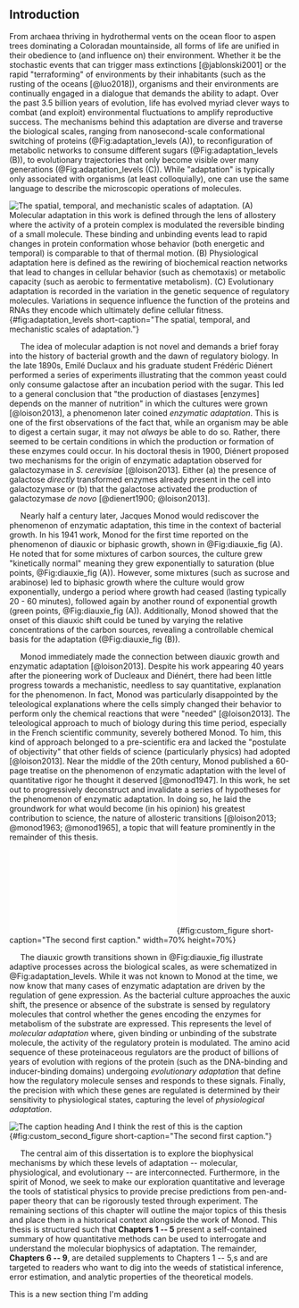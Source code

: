 ## Introduction

From archaea thriving in hydrothermal vents on the ocean floor to aspen trees
dominating a Coloradan mountainside, all forms of life are unified in their
obedience to (and influence on) their environment. Whether it be the
stochastic events that can trigger mass extinctions [@jablonski2001] or the
rapid "terraforming" of environments by their inhabitants (such as the
rusting of the oceans [@luo2018]), organisms and their environments are
continually engaged in a dialogue that demands the ability to adapt. Over the
past 3.5 billion years of evolution, life has evolved myriad clever ways to
combat (and exploit) environmental fluctuations to amplify reproductive
success. The mechanisms behind this adaptation are diverse and traverse the
biological scales, ranging from nanosecond-scale conformational switching of
proteins (@Fig:adaptation_levels (A)), to reconfiguration of metabolic
networks to consume different sugars (@Fig:adaptation_levels (B)), to
evolutionary trajectories that only become visible over many generations
(@Fig:adaptation_levels (C)). While "adaptation" is typically only associated
with organisms (at least colloquially), one can use the same language to
describe the microscopic operations of molecules.

![**The spatial, temporal, and mechanistic scales of adaptation.** (A)
Molecular adaptation in this work is defined through the lens of allostery
where the activity of a protein complex is modulated the reversible binding
of a small molecule. These binding and unbinding events lead to rapid changes
in protein conformation whose behavior (both energetic and temporal) is
comparable to that of thermal motion. (B) Physiological adaptation here is
defined as the rewiring of biochemical reaction networks that lead to changes
in cellular behavior (such as chemotaxis) or metabolic capacity (such as
aerobic to fermentative metabolism). (C) Evolutionary adaptation is recorded
in the variation in the genetic sequence of regulatory molecules. Variations
in sequence influence the function of the proteins and RNAs they encode which
ultimately define cellular fitness.](ch1_fig1){#fig:adaptation_levels
short-caption="The spatial, temporal, and mechanistic scales of adaptation."}


&nbsp;&nbsp;&nbsp;&nbsp;&nbsp;The idea of molecular adaption is not novel and
demands a brief foray into the history of bacterial growth and the dawn of
regulatory biology. In the late 1890s, Emilé Duclaux and his graduate
student Frédéric Diénert performed a series of experiments illustrating that
the common yeast could only consume galactose after an incubation period with
the sugar. This led to a general conclusion that "the production of diastases
[enzymes] depends on the manner of nutrition" in which the cultures were
grown [@loison2013], a phenomenon later coined *enzymatic adaptation*. This
is one of the first observations of the fact that, while an organism may
be able to digest a certain sugar, it may not *always* be able to do so.
Rather, there seemed to be certain conditions in which the production or
formation of these enzymes could occur. In his doctoral thesis in 1900,
Diénert proposed two mechanisms for the origin of enzymatic adaptation
observed for galactozymase in *S. cerevisiae* [@loison2013]. Either (a) the
presence of galactose *directly* transformed enzymes already present in the
cell into galactozymase or (b) that the galactose activated the production of
galactozymase *de novo* [@dienert1900; @loison2013].

&nbsp;&nbsp;&nbsp;&nbsp;&nbsp;Nearly half a century later, Jacques Monod
would rediscover the phenomenon of enzymatic adaptation, this time in the
context of bacterial growth. In his 1941 work, Monod for the first time
reported on the phenomenon of diauxic or biphasic growth, shown in @Fig:diauxie_fig (A).
He noted that for some mixtures of carbon sources, the culture grew
"kinetically normal" meaning they grew exponentially to saturation (blue
points, @Fig:diauxie_fig (A)). However, some mixtures (such as sucrose and
arabinose) led to biphasic growth where the culture would grow exponentially,
undergo a period where growth had ceased (lasting typically 20 - 60 minutes),
followed again by another round of exponential growth (green points,
@Fig:diauxie_fig (A)). Additionally, Monod showed that the onset of this
diauxic shift could be tuned by varying the relative concentrations of the
carbon sources, revealing a controllable chemical basis for the adaptation
(@Fig:diauxie_fig (B)).

&nbsp;&nbsp;&nbsp;&nbsp;&nbsp;Monod immediately made the connection
between diauxic growth and enzymatic adaptation [@loison2013]. Despite his
work appearing 40 years after the pioneering work of Ducleaux and Diénért,
there had been little progress towards a mechanistic, needless to say
quantitative, explanation for the phenomenon. In
fact, Monod was particularly disappointed by the teleological explanations
where the cells simply changed  their behavior to
perform only the chemical reactions that were "needed" [@loison2013]. The
teleological approach to much of biology during this time period, especially
in the French scientific community, severely bothered Monod. To him, this
kind of approach belonged to a pre-scientific era and lacked the "postulate of
objectivity" that other fields of science (particularly physics) had adopted [@loison2013]. Near the middle of the 20th century, Monod
published a 60-page treatise on the phenomenon of enzymatic adaptation
with the level of quantitative rigor he thought it deserved [@monod1947]. In
this work, he set out to progressively deconstruct and invalidate a series of
hypotheses for the phenomenon of enzymatic adaptation. In doing so, he laid
the groundwork for what would become (in his opinion) his greatest
contribution to science, the nature of allosteric transitions [@loison2013;
@monod1963; @monod1965], a topic that will feature prominently in the
remainder of this thesis.

![**The caption heading** And I think the rest of this is the caption ](figs/Figure_Data_Sept_2022.pdf){#fig:custom_figure
short-caption="The second first caption."
width=70%
height=70%}

&nbsp;&nbsp;&nbsp;&nbsp;&nbsp;The diauxic growth transitions shown in
@Fig:diauxie_fig illustrate adaptive processes across the biological scales,
as were schematized in @Fig:adaptation_levels. While it was not known to
Monod at the time, we now know that many cases of enzymatic adaptation are
driven by the regulation of gene expression. As the bacterial culture
approaches the auxic shift, the presence or absence of the substrate is
sensed by regulatory molecules that control whether the genes encoding the
enzymes for metabolism of the substrate are expressed. This represents the
level of *molecular adaptation* where, given binding or unbinding of the
substrate molecule, the activity of the regulatory protein is modulated. The
amino acid sequence of these proteinaceous regulators are the product of
billions of years of evolution with regions of the protein (such as the
DNA-binding and inducer-binding domains) undergoing *evolutionary
adaptation* that define how the regulatory molecule senses and responds to these
signals. Finally, the precision with which these genes are regulated is
determined by their sensitivity to physiological states, capturing the level
of *physiological adaptation*.

![**The caption heading** And I think the rest of this is the caption ](figs/test){#fig:custom_second_figure
short-caption="The second first caption."}

&nbsp;&nbsp;&nbsp;&nbsp;&nbsp;The central aim of this dissertation is to
explore the biophysical mechanisms by which these levels of adaptation --
molecular, physiological, and evolutionary -- are interconnected. Furthermore, in the spirit of
Monod, we seek to make our exploration quantitative and leverage the tools of
statistical physics to provide precise predictions from pen-and-paper theory
that can be rigorously tested through experiment. The remaining sections of
this chapter will outline the major topics of this thesis and place them in a
historical context alongside the work of Monod. This thesis is structured such
that **Chapters 1 -- 5** present a self-contained summary of how quantitative
methods can be used to interrogate and understand the molecular biophysics of
adaptation. The remainder, **Chapters 6 -- 9**, are detailed supplements to
Chapters 1 -- 5,s and are targeted to readers who want to dig into the weeds of
statistical inference, error estimation, and analytic properties of the
theoretical models.  

This is a new section thing I'm adding

